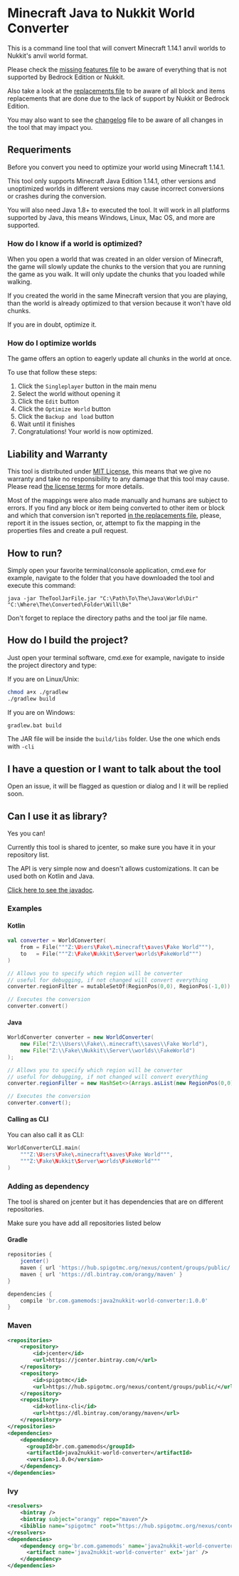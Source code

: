 # Minecraft Java to Nukkit World Converter
This is a command line tool that will convert Minecraft 1.14.1 anvil worlds to Nukkit's anvil world format.

Please check the [missing features file](MISSING_FEATURES.md) to be aware of everything that is not supported by 
Bedrock Edition or Nukkit.

Also take a look at the [replacements file](REPLACEMENTS.md) to be aware of all block and items replacements that are
done due to the lack of support by Nukkit or Bedrock Edition.

You may also want to see the [changelog](CHANGELOG.md) file to be aware of all changes in the tool that may impact you.

## Requeriments
Before you convert you need to optimize your world using Minecraft 1.14.1.

This tool only supports Minecraft Java Edition 1.14.1, other versions and unoptimized worlds in different versions 
may cause incorrect conversions or crashes during the conversion.

You will also need Java 1.8+ to executed the tool. It will work in all platforms supported by Java, 
this means Windows, Linux, Mac OS, and more are supported.

### How do I know if a world is optimized?
When you open a world that was created in an older version of Minecraft, the game will slowly update the chunks
to the version that you are running the game as you walk. It will only update the chunks that you loaded while walking.

If you created the world in the same Minecraft version that you are playing, than the world is already optimized to that 
version because it won't have old chunks.

If you are in doubt, optimize it.

### How do I optimize worlds
The game offers an option to eagerly update all chunks in the world at once. 

To use that follow these steps: 

1. Click the `Singleplayer` button in the main menu
2. Select the world without opening it
3. Click the `Edit` button
4. Click the `Optimize World` button
5. Click the `Backup and load` button
6. Wait until it finishes
7. Congratulations! Your world is now optimized.

## Liability and Warranty
This tool is distributed under [MIT License](LICENSE), this means that we give no warranty and take no responsibility to
any damage that this tool may cause. Please read [the license terms](LICENSE) for more details.

Most of the mappings were also made manually and humans are subject to errors. If you find any block or item being 
converted to other item or block and which that conversion isn't reported [in the replacements file](REPLACEMENTS.md), 
please, report it in the issues section, or, attempt to fix the mapping in the properties files and create a pull request.

## How to run?
Simply open your favorite terminal/console application, cmd.exe for example, navigate to the folder that you have 
downloaded the tool and execute this command:
```batch
java -jar TheToolJarFile.jar "C:\Path\To\The\Java\World\Dir" "C:\Where\The\Converted\Folder\Will\Be"
```

Don't forget to replace the directory paths and the tool jar file name.

## How do I build the project?
Just open your terminal software, cmd.exe for example, navigate to inside the project directory and type:

If you are on Linux/Unix:
```sh
chmod a+x ./gradlew
./gradlew build
```

If you are on Windows:
```sh
gradlew.bat build
```

The JAR file will be inside the `build/libs` folder. Use the one which ends with `-cli`

## I have a question or I want to talk about the tool
Open an issue, it will be flagged as question or dialog and I it will be replied soon.

## Can I use it as library?
Yes you can!

Currently this tool is shared to jcenter, so make sure you have it in your repository list.

The API is very simple now and doesn't allows customizations. It can be used both on Kotlin and Java.

[Click here to see the javadoc](https://gamemodsbr.github.io/Java2Nukkit-World-Converter/javadoc/).

### Examples

#### Kotlin
```kotlin
val converter = WorldConverter(
    from = File("""Z:\Users\Fake\.minecraft\saves\Fake World"""),
    to   = File("""Z:\Fake\Nukkit\Server\worlds\FakeWorld""")
)

// Allows you to specify which region will be converter
// useful for debugging, if not changed will convert everything
converter.regionFilter = mutableSetOf(RegionPos(0,0), RegionPos(-1,0))

// Executes the conversion
converter.convert()
```
#### Java
```java
WorldConverter converter = new WorldConverter(
    new File("Z:\\Users\\Fake\\.minecraft\\saves\\Fake World"),
    new File("Z:\\Fake\\Nukkit\\Server\\worlds\\FakeWorld")
);

// Allows you to specify which region will be converter
// useful for debugging, if not changed will convert everything
converter.regionFilter = new HashSet<>(Arrays.asList(new RegionPos(0,0), new RegionPos(-1,0)));

// Executes the conversion
converter.convert();
```


#### Calling as CLI
You can also call it as CLI:
```kotlin
WorldConverterCLI.main(
    """Z:\Users\Fake\.minecraft\saves\Fake World""",
    """Z:\Fake\Nukkit\Server\worlds\FakeWorld"""
)
```

### Adding as dependency
The tool is shared on jcenter but it has dependencies that are on different repositories.

Make sure you have add all repositories listed below
#### Gradle
```groovy
repositories {
    jcenter()
    maven { url 'https://hub.spigotmc.org/nexus/content/groups/public/' }
    maven { url 'https://dl.bintray.com/orangy/maven' }
}

dependencies {
    compile 'br.com.gamemods:java2nukkit-world-converter:1.0.0'    
}
```

### Maven
```xml
<repositories>
    <repository>
        <id>jcenter</id>
        <url>https://jcenter.bintray.com/</url>
    </repository>
    <repository>
        <id>spigotmc</id>
        <url>https://hub.spigotmc.org/nexus/content/groups/public/</url>
    </repository>
    <repository>
        <id>kotlinx-cli</id>
        <url>https://dl.bintray.com/orangy/maven</url>
    </repository>
</repositories>
<dependencies>
    <dependency>
      <groupId>br.com.gamemods</groupId>
      <artifactId>java2nukkit-world-converter</artifactId>
      <version>1.0.0</version>
    </dependency>
</dependencies>
```

### Ivy
```xml
<resolvers>
    <bintray />
    <bintray subject="orangy" repo="maven"/>
    <ibiblio name="spigotmc" root="https://hub.spigotmc.org/nexus/content/groups/public/" m2compatible="true" />
</resolvers>
<dependencies>
    <dependency org='br.com.gamemods' name='java2nukkit-world-converter' rev='1.0.0'>
      <artifact name='java2nukkit-world-converter' ext='jar' />
    </dependency>
</dependencies>
```
